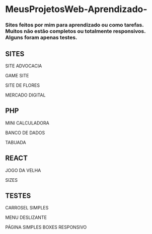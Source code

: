 # MeusProjetosWeb-Aprendizado-

### Sites feitos por mim para aprendizado ou como tarefas.<br> Muitos não estão completos ou totalmente responsivos. Alguns foram apenas testes.
  
## SITES
SITE ADVOCACIA

GAME SITE

SITE DE FLORES

MERCADO DIGITAL

## PHP
MINI CALCULADORA

BANCO DE DADOS

TABUADA

## REACT
JOGO DA VELHA

SIZES

## TESTES
CARROSEL SIMPLES

MENU DESLIZANTE

PÁGINA SIMPLES BOXES RESPONSIVO
